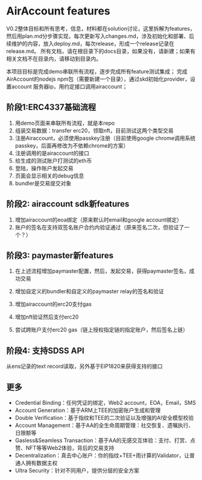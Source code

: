 # AirAccount features
V0.2整体目标和所有思考，信息，材料都在solution讨论，这里拆解为features，然后用plan.md分步骤实现，每次更新写入changes.md，涉及初始化和部署、后续维护的内容，放入deploy.md，每次release，形成一个release记录在release.md。
所有文档，请在根目录下的docs目录，如果没有，请新建；如果有相关文档不在目录内，请移动到目录内。

本项目目标是完成demo串联所有流程，逐步完成所有feature测试集成；
完成AirAccount的nodejs npm包（需要新建一个目录），通过skd初始化provider，设置account 服务器ip，用约定接口调用airaccount；

## 阶段1:ERC4337基础流程
1. 用demo页面来串联所有流程，就是本repo
2. 组装交易数据：transfer erc20，领取nft，目前测试这两个类型交易
3. 注册Airaccount，必须使用passkey注册（目前使用google chrome调用系统passkey，后面再修改为不依赖chrome的方案）
4. 注册调用的是airaccount的接口
5. 给生成的测试账户打测试的eth币
6. 登陆，操作账户发起交易
7. 页面会显示相关的debug信息
8. bundler是交易提交对象

## 阶段2: airaccount sdk新features
1. 增加airaccount的eoa绑定（原来默认时email和google account绑定）
2. 账户的签名在支持双签名账户合约内验证通过（原来签名二次，但验证了一个？）

## 阶段3: paymaster新features
1. 在上述流程增加paymaster配置，然后，发起交易，获得paymaster签名，成功交易
2. 增加自定义的bundler和自定义的paymaster relay的签名和验证

4. 增加airaccount的erc20支付gas
5. 增加nft验证然后支付erc20
6. 尝试跨账户支付erc20 gas（链上授权指定链的指定账户，然后签名上链）

## 阶段4: 支持SDSS API
从ens记录的text record读取，另外基于EIP1820来获得支持的接口

## 更多
- Credential Binding：任何凭证的绑定，Web2 account，EOA，Email，SMS
- Account Generation：基于ARM上TEE的加密账户生成和管理
- Double Verification：基于指纹和TEE的二次验证以及增强的AI安全模型校验
- Account Management：基于AA的全生命周期管理：社交恢复、遗嘱执行、日限额等
- Gasless&Seamless
  Transaction：基于AA的无感交互体验：支付、打赏、点赞、NFT等等Web2体验，背后的交易支持
- Decentralization：真去中心账户：你的指纹+TEE+雨计算的Validator，让普通人拥有数据主权
- Ultra Security：针对不同用户，提供分层的安全方案

